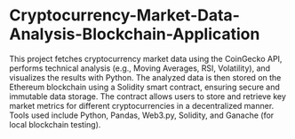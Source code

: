# Cryptocurrency-Market-Data-Analysis-Blockchain-Application
This project fetches cryptocurrency market data using the CoinGecko API, performs technical analysis (e.g., Moving Averages, RSI, Volatility), and visualizes the results with Python. The analyzed data is then stored on the Ethereum blockchain using a Solidity smart contract, ensuring secure and immutable data storage. The contract allows users to store and retrieve key market metrics for different cryptocurrencies in a decentralized manner. Tools used include Python, Pandas, Web3.py, Solidity, and Ganache (for local blockchain testing).

